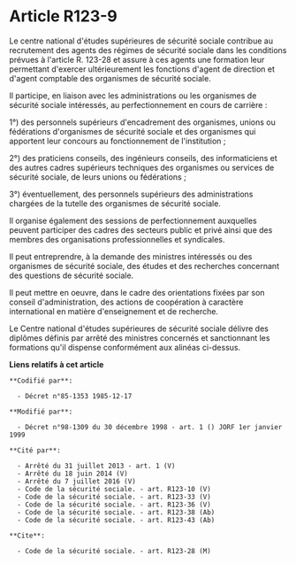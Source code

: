 # Article R123-9

Le centre national d'études supérieures de sécurité sociale contribue   au recrutement des agents des régimes de sécurité
sociale dans les conditions prévues à l'article R. 123-28 et assure à ces agents une formation leur permettant d'exercer
ultérieurement les fonctions d'agent de direction et d'agent comptable des organismes de sécurité sociale. 

Il participe, en liaison avec les administrations ou les organismes de sécurité sociale intéressés, au perfectionnement en
cours de carrière : 

1°) des personnels supérieurs d'encadrement des organismes, unions ou fédérations d'organismes de sécurité sociale et des
organismes qui apportent leur concours au fonctionnement de l'institution ; 

2°) des praticiens conseils, des ingénieurs conseils, des informaticiens et des autres cadres supérieurs techniques des
organismes ou services de sécurité sociale, de leurs unions ou fédérations ; 

3°) éventuellement, des personnels supérieurs des administrations chargées de la tutelle des organismes de sécurité sociale. 

Il organise également des sessions de perfectionnement auxquelles peuvent participer des cadres des secteurs public et privé
ainsi que des membres des organisations professionnelles et syndicales. 

Il peut entreprendre, à la demande des ministres intéressés ou des organismes de sécurité sociale, des études et des
recherches concernant des questions de sécurité sociale. 

Il peut mettre en oeuvre, dans le cadre des orientations fixées par son conseil d'administration, des actions de coopération
à caractère international en matière d'enseignement et de recherche. 

Le Centre national d'études supérieures de sécurité sociale délivre des diplômes définis par arrêté des ministres concernés
et sanctionnant les formations qu'il dispense conformément aux alinéas ci-dessus.

**Liens relatifs à cet article**

	**Codifié par**:

	  - Décret n°85-1353 1985-12-17

	**Modifié par**:

	  - Décret n°98-1309 du 30 décembre 1998 - art. 1 () JORF 1er janvier 1999

	**Cité par**:

	  - Arrêté du 31 juillet 2013 - art. 1 (V)
	  - Arrêté du 18 juin 2014 (V)
	  - Arrêté du 7 juillet 2016 (V)
	  - Code de la sécurité sociale. - art. R123-10 (V)
	  - Code de la sécurité sociale. - art. R123-33 (V)
	  - Code de la sécurité sociale. - art. R123-36 (V)
	  - Code de la sécurité sociale. - art. R123-38 (Ab)
	  - Code de la sécurité sociale. - art. R123-43 (Ab)

	**Cite**:

	  - Code de la sécurité sociale. - art. R123-28 (M)
